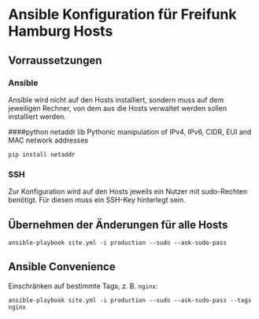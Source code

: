 # Ansible Konfiguration für Freifunk Hamburg Hosts

## Vorraussetzungen

### Ansible

Ansible wird nicht auf den Hosts installiert, sondern muss auf dem jeweiligen
Rechner, von dem aus die Hosts verwaltet werden sollen installiert werden.

####python netaddr lib
Pythonic manipulation of IPv4, IPv6, CIDR, EUI and MAC network addresses

    pip install netaddr
### SSH

Zur Konfiguration wird auf den Hosts jeweils ein Nutzer mit sudo-Rechten
benötigt. Für diesen muss ein SSH-Key hinterlegt sein.

## Übernehmen der Änderungen für alle Hosts

    ansible-playbook site.yml -i production --sudo --ask-sudo-pass

## Ansible Convenience

Einschränken auf bestimmte Tags, z. B. `nginx`:

    ansible-playbook site.yml -i production --sudo --ask-sudo-pass --tags nginx
    
